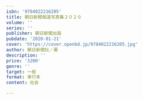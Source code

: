 ```yaml
---
isbn: '9784022216205'
title: 朝日新聞報道写真集２０２０
volume: ''
series: ''
publisher: 朝日新聞出版
pubdate: '2020-01-21'
cover: 'https://cover.openbd.jp/9784022216205.jpg'
author: 朝日新聞社／著
description: ''
price: '3200'
genre: ''
target: 一般
format: 単行本
content: 社会

---
```

